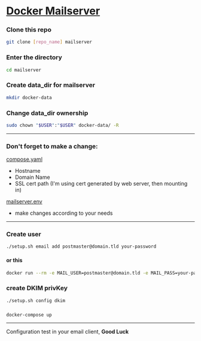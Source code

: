 # [Docker Mailserver](https://github.com/docker-mailserver/docker-mailserver)

### Clone this repo
```bash
git clone [repo_name] mailserver
```

### Enter the directory
```bash
cd mailserver
```

### Create data_dir for mailserver
```bash
mkdir docker-data
```

### Change data_dir ownership
```bash
sudo chown "$USER":"$USER" docker-data/ -R
```

---
### __Don't forget__ to make a change:

[compose.yaml](compose.yaml)
- Hostname
- Domain Name
- SSL cert path (I'm using cert generated by web server, then mounting in)

[mailserver.env](mailserver.env)
- make changes according to your needs

---
### Create user
```bash
./setup.sh email add postmaster@domain.tld your-password
```
#### or this
```bash
docker run --rm -e MAIL_USER=postmaster@domain.tld -e MAIL_PASS=your-password -it mailserver/docker-mailserver /bin/sh -c 'echo "$MAIL_USER|$(doveadm pw -s SHA512-CRYPT -u $MAIL_USER -p $MAIL_PASS)"' >> ./docker-data/dms/config/postfix-accounts.cf
```

### create DKIM privKey
```bash
./setup.sh config dkim
```

### 
```bash
docker-compose up
```

---
Configuration test in your email client, __Good Luck__
